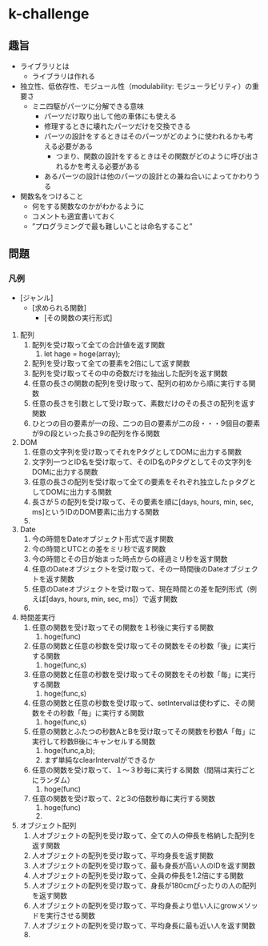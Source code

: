 # k-challenge

## 趣旨

- ライブラリとは
  - ライブラリは作れる
- 独立性、低依存性、モジュール性（modulability: モジューラビリティ）の重要さ
  - ミニ四駆がパーツに分解できる意味
    - パーツだけ取り出して他の車体にも使える
    - 修理するときに壊れたパーツだけを交換できる
    - パーツの設計をするときはそのパーツがどのように使われるかも考える必要がある
      - つまり、関数の設計をするときはその関数がどのように呼び出されるかを考える必要がある
    - あるパーツの設計は他のパーツの設計との兼ね合いによってかわりうる
- 関数名をつけること
  - 何をする関数なのかがわかるように
  - コメントも適宜書いておく
  - ”プログラミングで最も難しいことは命名すること”

## 問題

### 凡例
- [ジャンル]
   - [求められる関数]
      - [その関数の実行形式]

1. 配列
   1. 配列を受け取って全ての合計値を返す関数
      1. let hage = hoge(array);
   2. 配列を受け取って全ての要素を2倍にして返す関数
   3. 配列を受け取ってその中の奇数だけを抽出した配列を返す関数
   4. 任意の長さの関数の配列を受け取って、配列の初めから順に実行する関数
   5. 任意の長さを引数として受け取って、素数だけのその長さの配列を返す関数
   6. ひとつの目の要素が一の段、二つの目の要素が二の段・・・9個目の要素が9の段といった長さ9の配列を作る関数
2. DOM
   1. 任意の文字列を受け取ってそれをPタグとしてDOMに出力する関数
   2. 文字列一つとID名を受け取って、そのID名のPタグとしてその文字列をDOMに出力する関数
   3. 任意の長さの配列を受け取って全ての要素をそれぞれ独立したｐタグとしてDOMに出力する関数
   4. 長さが５の配列を受け取って、その要素を順に[days, hours, min, sec, ms]というIDのDOM要素に出力する関数
   5. 
3. Date
   1. 今の時間をDateオブジェクト形式で返す関数
   2. 今の時間とUTCとの差をミリ秒で返す関数
   3. 今の時間とその日が始まった時点からの経過ミリ秒を返す関数
   4. 任意のDateオブジェクトを受け取って、その一時間後のDateオブジェクトを返す関数
   5. 任意のDateオブジェクトを受け取って、現在時間との差を配列形式（例えば[days, hours, min, sec, ms]）で返す関数
   6. 
4. 時間差実行
   1. 任意の関数を受け取ってその関数を１秒後に実行する関数
      1. hoge(func)
   2. 任意の関数と任意の秒数を受け取ってその関数をその秒数「後」に実行する関数
      1. hoge(func,s)
   3. 任意の関数と任意の秒数を受け取ってその関数をその秒数「毎」に実行する関数
      1. hoge(func,s)
   4. 任意の関数と任意の秒数を受け取って、setIntervalは使わずに、その関数をその秒数「毎」に実行する関数
      1. hoge(func,s)
   5. 任意の関数とふたつの秒数AとBを受け取ってその関数を秒数A「毎」に実行して秒数B後にキャンセルする関数
      1. hoge(func,a,b);
      2. まず単純なclearIntervalができるか
   6. 任意の関数を受け取って、１～３秒毎に実行する関数（間隔は実行ごとにランダム）
      1. hoge(func)
   7. 任意の関数を受け取って、2と3の倍数秒毎に実行する関数
      1. hoge(func)
      2. 
5. オブジェクト配列
   1. 人オブジェクトの配列を受け取って、全ての人の伸長を格納した配列を返す関数
   2. 人オブジェクトの配列を受け取って、平均身長を返す関数
   3. 人オブジェクトの配列を受け取って、最も身長が高い人のIDを返す関数
   4. 人オブジェクトの配列を受け取って、全員の伸長を1.2倍にする関数
   5. 人オブジェクトの配列を受け取って、身長が180cmぴったりの人の配列を返す関数
   6. 人オブジェクトの配列を受け取って、平均身長より低い人にgrowメソッドを実行させる関数
   7. 人オブジェクトの配列を受け取って、平均身長に最も近い人を返す関数
   8. 
